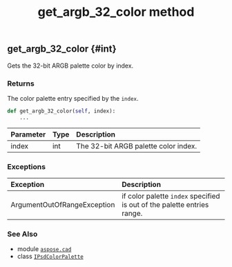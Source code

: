 ﻿---
title: get_argb_32_color method
second_title: Aspose.CAD for Python via .NET API References
description: 
type: docs
weight: 20
url: /aspose.cad/ipsdcolorpalette/get_argb_32_color/
is_root: false
---

## get_argb_32_color {#int}

Gets the 32-bit ARGB palette color by index.


### Returns 


The color palette entry specified by the `index`.


```python
def get_argb_32_color(self, index):
    ...
```


| Parameter | Type | Description |
| :- | :- | :- |
| index | int | The 32-bit ARGB palette color index. |
### Exceptions
| Exception | Description |
| :- | :- |
| ArgumentOutOfRangeException | if color palette `index` specified is out of the palette entries range. |





### See Also
* module [`aspose.cad`](../../)
* class [`IPsdColorPalette`](/cad/python-net/aspose.cad/ipsdcolorpalette)
